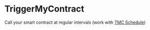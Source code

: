 # TriggerMyContract
Call your smart contract at regular intervals (work with [TMC Schedule](https://github.com/marabot/TMCSchedule))
